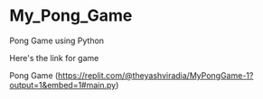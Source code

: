 # My_Pong_Game
Pong Game using Python

Here's the link for game

Pong Game (https://replit.com/@theyashviradia/MyPongGame-1?output=1&embed=1#main.py)
